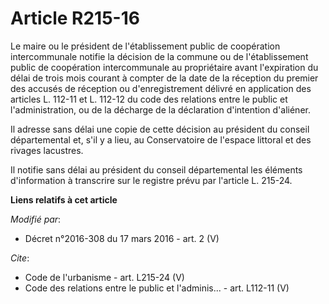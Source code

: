 # Article R215-16

Le maire ou le président de l'établissement public de coopération intercommunale notifie la décision de la commune ou de
l'établissement public de coopération intercommunale au propriétaire avant l'expiration du délai de trois mois courant à
compter de la date de la réception du premier des accusés de réception ou d'enregistrement délivré en application des
articles L. 112-11 et L. 112-12 du code des relations entre le public et l'administration, ou de la décharge de la
déclaration d'intention d'aliéner. 

Il adresse sans délai une copie de cette décision au président du conseil départemental et, s'il y a lieu, au Conservatoire
de l'espace littoral et des rivages lacustres. 

Il notifie sans délai au président du conseil départemental les éléments d'information à transcrire sur le registre prévu par
l'article L. 215-24.

**Liens relatifs à cet article**

_Modifié par_:

  - Décret n°2016-308 du 17 mars 2016 - art. 2 (V)

_Cite_:

  - Code de l'urbanisme - art. L215-24 (V)
  - Code des relations entre le public et l'adminis... - art. L112-11 (V)
